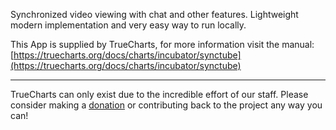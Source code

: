 Synchronized video viewing with chat and other features. Lightweight modern implementation and very easy way to run locally.

This App is supplied by TrueCharts, for more information visit the manual: [https://truecharts.org/docs/charts/incubator/synctube](https://truecharts.org/docs/charts/incubator/synctube)

---

TrueCharts can only exist due to the incredible effort of our staff.
Please consider making a [donation](https://truecharts.org/docs/about/sponsor) or contributing back to the project any way you can!
